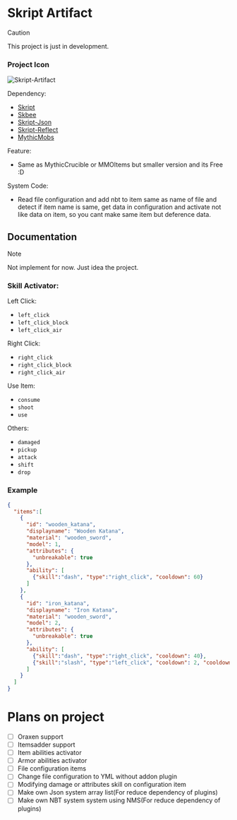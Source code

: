 # Skript Artifact

> [!CAUTION]
> This project is just in development.

### Project Icon
![Skript-Artifact](https://i.imgur.com/4HjhL4g.png)

Dependency:
- [Skript](https://github.com/SkriptLang/Skript)
- [Skbee](https://github.com/ShaneBeee/SkBee)
- [Skript-Json](https://github.com/btk5h/skript-json)
- [Skript-Reflect](https://github.com/SkriptLang/skript-reflect)
- [MythicMobs](https://mythiccraft.io/index.php)

Feature:
- Same as MythicCrucible or MMOItems but smaller version and its Free :D

System Code:
- Read file configuration and add nbt to item same as name of file and detect if item name is same, get data in configuration and activate not like data on item, so you cant make same item but deference data.

## Documentation

> [!NOTE]
> Not implement for now. Just idea the project.

### Skill Activator:
Left Click:
- `left_click`
- `left_click_block`
- `left_click_air`

Right Click:
- `right_click`
- `right_click_block`
- `right_click_air`

Use Item:
- `consume`
- `shoot`
- `use`

Others:
- `damaged`
- `pickup`
- `attack`
- `shift`
- `drop`

### Example
```json
{
  "items":[
    {
      "id": "wooden_katana",
      "displayname": "Wooden Katana",
      "material": "wooden_sword",
      "model": 1,
      "attributes": {
        "unbreakable": true
      },
      "ability": [
        {"skill":"dash", "type":"right_click", "cooldown": 60}
      ]
    },
    {
      "id": "iron_katana",
      "displayname": "Iron Katana",
      "material": "wooden_sword",
      "model": 2,
      "attributes": {
        "unbreakable": true
      },
      "ability": [
        {"skill":"dash", "type":"right_click", "cooldown": 40},
        {"skill":"slash", "type":"left_click", "cooldown": 2, "cooldown_warn":false}
      ]
    }
  ]
}
```


# Plans on project
- [ ] Oraxen support
- [ ] Itemsadder support
- [ ] Item abilities activator
- [ ] Armor abilities activator
- [ ] File configuration items
- [ ] Change file configuration to YML without addon plugin
- [ ] Modifying damage or attributes skill on configuration item
- [ ] Make own Json system array list(For reduce dependency of plugins)
- [ ] Make own NBT system system using NMS(For reduce dependency of plugins)